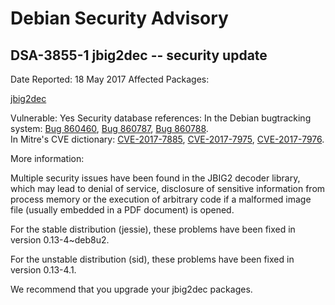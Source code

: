 
Debian Security Advisory
========================


DSA-3855-1 jbig2dec -- security update
--------------------------------------



Date Reported:
18 May 2017
Affected Packages:

[jbig2dec](https://packages.debian.org/src:jbig2dec)

Vulnerable:
Yes
Security database references:
In the Debian bugtracking system: [Bug 860460](https://bugs.debian.org/cgi-bin/bugreport.cgi?bug=860460), [Bug 860787](https://bugs.debian.org/cgi-bin/bugreport.cgi?bug=860787), [Bug 860788](https://bugs.debian.org/cgi-bin/bugreport.cgi?bug=860788).  
In Mitre's CVE dictionary: [CVE-2017-7885](https://security-tracker.debian.org/tracker/CVE-2017-7885), [CVE-2017-7975](https://security-tracker.debian.org/tracker/CVE-2017-7975), [CVE-2017-7976](https://security-tracker.debian.org/tracker/CVE-2017-7976).  

More information:

Multiple security issues have been found in the JBIG2 decoder library,
which may lead to denial of service, disclosure of sensitive information
from process memory or the execution of arbitrary code if a malformed
image file (usually embedded in a PDF document) is opened.


For the stable distribution (jessie), these problems have been fixed in
version 0.13-4~deb8u2.


For the unstable distribution (sid), these problems have been fixed in
version 0.13-4.1.


We recommend that you upgrade your jbig2dec packages.





